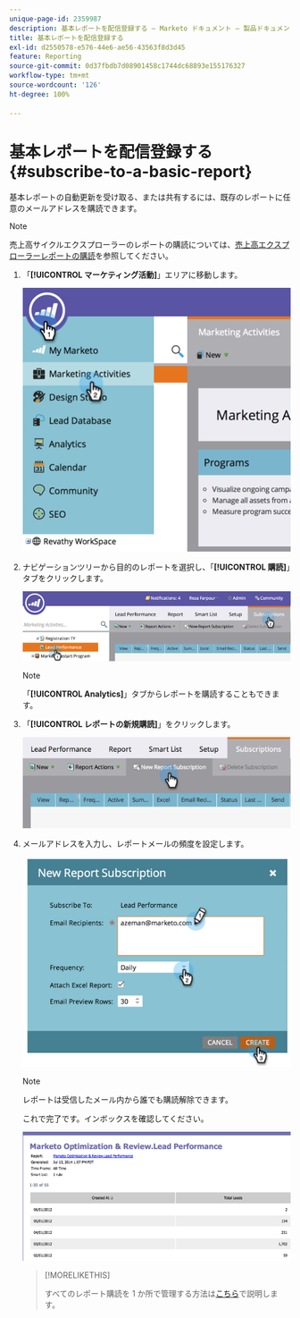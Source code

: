 ```yaml
---
unique-page-id: 2359987
description: 基本レポートを配信登録する — Marketo ドキュメント — 製品ドキュメント
title: 基本レポートを配信登録する
exl-id: d2550578-e576-44e6-ae56-43563f8d3d45
feature: Reporting
source-git-commit: 0d37fbdb7d08901458c1744dc68893e155176327
workflow-type: tm+mt
source-wordcount: '126'
ht-degree: 100%

---
```


# 基本レポートを配信登録する {#subscribe-to-a-basic-report}

基本レポートの自動更新を受け取る、または共有するには、既存のレポートに任意のメールアドレスを購読できます。

>[!NOTE]
>
>売上高サイクルエクスプローラーのレポートの購読については、[売上高エクスプローラーレポートの購読](/help/marketo/product-docs/reporting/revenue-cycle-analytics/revenue-explorer/subscribe-to-a-revenue-explorer-report.md)を参照してください。

1. 「**[!UICONTROL マーケティング活動]**」エリアに移動します。

   ![](assets/image2014-9-16-10-3a31-3a54.png)

1. ナビゲーションツリーから目的のレポートを選択し、「**[!UICONTROL 購読]**」タブをクリックします。

   ![](assets/image2014-9-16-10-3a32-3a1.png)

   >[!NOTE]
   >
   >「**[!UICONTROL Analytics]**」タブからレポートを購読することもできます。

1. 「**[!UICONTROL レポートの新規購読]**」をクリックします。

   ![](assets/image2014-9-16-10-3a32-3a24.png)

1. メールアドレスを入力し、レポートメールの頻度を設定します。

   ![](assets/image2014-9-16-10-3a32-3a31.png)

   >[!NOTE]
   >
   >レポートは受信したメール内から誰でも購読解除できます。

   これで完了です。インボックスを確認してください。

   ![](assets/image2014-9-16-10-3a32-3a49.png)

   >[!MORELIKETHIS]
   >
   >すべてのレポート購読を 1 か所で管理する方法は[こちら](/help/marketo/product-docs/reporting/basic-reporting/report-subscriptions/manage-report-subscriptions.md)で説明します。
